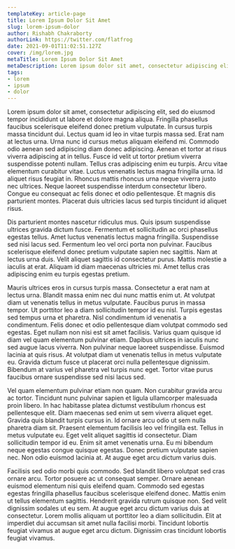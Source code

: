 ```yaml
---
templateKey: article-page
title: Lorem Ipsum Dolor Sit Amet
slug: lorem-ipsum-dolor
author: Rishabh Chakraborty
authorLink: https://twitter.com/flatfrog
date: 2021-09-01T11:02:51.127Z
cover: /img/lorem.jpg
metaTitle: Lorem Ipsum Dolor Sit Amet
metaDescription: Lorem ipsum dolor sit amet, consectetur adipiscing elit, sed do eiusmod tempor incididunt ut labore et dolore magna aliqua.
tags:
- lorem
- ipsum
- dolor
---
```

Lorem ipsum dolor sit amet, consectetur adipiscing elit, sed do eiusmod tempor incididunt ut labore et dolore magna aliqua. Fringilla phasellus faucibus scelerisque eleifend donec pretium vulputate. In cursus turpis massa tincidunt dui. Lectus quam id leo in vitae turpis massa sed. Erat nam at lectus urna. Urna nunc id cursus metus aliquam eleifend mi. Commodo odio aenean sed adipiscing diam donec adipiscing. Aenean et tortor at risus viverra adipiscing at in tellus. Fusce id velit ut tortor pretium viverra suspendisse potenti nullam. Tellus cras adipiscing enim eu turpis. Arcu vitae elementum curabitur vitae. Luctus venenatis lectus magna fringilla urna. Id aliquet risus feugiat in. Rhoncus mattis rhoncus urna neque viverra justo nec ultrices. Neque laoreet suspendisse interdum consectetur libero. Congue eu consequat ac felis donec et odio pellentesque. Et magnis dis parturient montes. Placerat duis ultricies lacus sed turpis tincidunt id aliquet risus.

Dis parturient montes nascetur ridiculus mus. Quis ipsum suspendisse ultrices gravida dictum fusce. Fermentum et sollicitudin ac orci phasellus egestas tellus. Amet luctus venenatis lectus magna fringilla. Suspendisse sed nisi lacus sed. Fermentum leo vel orci porta non pulvinar. Faucibus scelerisque eleifend donec pretium vulputate sapien nec sagittis. Nam at lectus urna duis. Velit aliquet sagittis id consectetur purus. Mattis molestie a iaculis at erat. Aliquam id diam maecenas ultricies mi. Amet tellus cras adipiscing enim eu turpis egestas pretium.

Mauris ultrices eros in cursus turpis massa. Consectetur a erat nam at lectus urna. Blandit massa enim nec dui nunc mattis enim ut. At volutpat diam ut venenatis tellus in metus vulputate. Faucibus purus in massa tempor. Ut porttitor leo a diam sollicitudin tempor id eu nisl. Turpis egestas sed tempus urna et pharetra. Nisl condimentum id venenatis a condimentum. Felis donec et odio pellentesque diam volutpat commodo sed egestas. Eget nullam non nisi est sit amet facilisis. Varius quam quisque id diam vel quam elementum pulvinar etiam. Dapibus ultrices in iaculis nunc sed augue lacus viverra. Non pulvinar neque laoreet suspendisse. Euismod lacinia at quis risus. At volutpat diam ut venenatis tellus in metus vulputate eu. Gravida dictum fusce ut placerat orci nulla pellentesque dignissim. Bibendum at varius vel pharetra vel turpis nunc eget. Tortor vitae purus faucibus ornare suspendisse sed nisi lacus sed.

Vel quam elementum pulvinar etiam non quam. Non curabitur gravida arcu ac tortor. Tincidunt nunc pulvinar sapien et ligula ullamcorper malesuada proin libero. In hac habitasse platea dictumst vestibulum rhoncus est pellentesque elit. Diam maecenas sed enim ut sem viverra aliquet eget. Gravida quis blandit turpis cursus in. Id ornare arcu odio ut sem nulla pharetra diam sit. Praesent elementum facilisis leo vel fringilla est. Tellus in metus vulputate eu. Eget velit aliquet sagittis id consectetur. Diam sollicitudin tempor id eu. Enim sit amet venenatis urna. Eu mi bibendum neque egestas congue quisque egestas. Donec pretium vulputate sapien nec. Non odio euismod lacinia at. At augue eget arcu dictum varius duis.

Facilisis sed odio morbi quis commodo. Sed blandit libero volutpat sed cras ornare arcu. Tortor posuere ac ut consequat semper. Ornare aenean euismod elementum nisi quis eleifend quam. Commodo sed egestas egestas fringilla phasellus faucibus scelerisque eleifend donec. Mattis enim ut tellus elementum sagittis. Hendrerit gravida rutrum quisque non. Sed velit dignissim sodales ut eu sem. At augue eget arcu dictum varius duis at consectetur. Lorem mollis aliquam ut porttitor leo a diam sollicitudin. Elit at imperdiet dui accumsan sit amet nulla facilisi morbi. Tincidunt lobortis feugiat vivamus at augue eget arcu dictum. Dignissim cras tincidunt lobortis feugiat vivamus.

